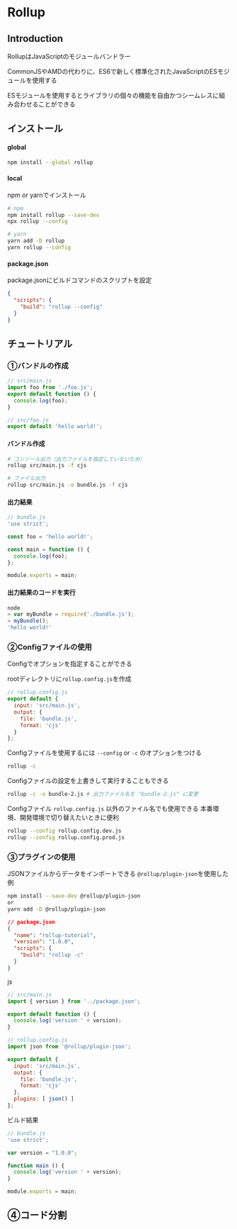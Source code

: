 # Rollup

## Introduction

RollupはJavaScriptのモジュールバンドラー

CommonJSやAMDの代わりに、ES6で新しく標準化されたJavaScriptのESモジュールを使用する

ESモジュールを使用するとライブラリの個々の機能を自由かつシームレスに組み合わせることができる



## インストール

#### global

```sh
npm install --global rollup
```

#### local

npm or yarnでインストール

```sh
# npm
npm install rollup --save-dev
npx rollup --config

# yarn
yarn add -D rollup
yarn rollup --config
```

#### package.json

package.jsonにビルドコマンドのスクリプトを設定

```json
{
  "scripts": {
    "build": "rollup --config"
  }
}
```



## チュートリアル

### ①バンドルの作成

```javascript
// src/main.js
import foo from './foo.js';
export default function () {
  console.log(foo);
}
```

```javascript
// src/foo.js
export default 'hello world!';
```

#### バンドル作成

```sh
# コンソール出力（出力ファイルを指定していないため）
rollup src/main.js -f cjs

# ファイル出力
rollup src/main.js -o bundle.js -f cjs
```

#### 出力結果

```javascript
// bundle.js
'use strict';

const foo = 'hello world!';

const main = function () {
  console.log(foo);
};

module.exports = main;
```

#### 出力結果のコードを実行

```javascript
node
> var myBundle = require('./bundle.js');
> myBundle();
'hello world!'
```

### ②Configファイルの使用

Configでオプションを指定することができる

rootディレクトリに`rollup.config.js`を作成

```javascript
// rollup.config.js
export default {
  input: 'src/main.js',
  output: {
    file: 'bundle.js',
    format: 'cjs'
  }
};
```

Configファイルを使用するには `--config` or `-c` のオプションをつける

```sh
rollup -c
```

Configファイルの設定を上書きして実行することもできる

```sh
rollup -c -o bundle-2.js # 出力ファイル名を "bundle-2.js" に変更
```

Configファイル `rollup.config.js` 以外のファイル名でも使用できる
本番環境、開発環境で切り替えたいときに便利

```sh
rollup --config rollup.config.dev.js
rollup --config rollup.config.prod.js
```

### ③プラグインの使用

JSONファイルからデータをインポートできる `@rollup/plugin-json`を使用した例

```sh
npm install --save-dev @rollup/plugin-json
or
yarn add -D @rollup/plugin-json
```

```json
// package.json
{
  "name": "rollup-tutorial",
  "version": "1.0.0",
  "scripts": {
    "build": "rollup -c"
  }
}
```

js

```js
// src/main.js
import { version } from '../package.json';

export default function () {
  console.log('version ' + version);
}
```

```js
// rollup.config.js
import json from '@rollup/plugin-json';

export default {
  input: 'src/main.js',
  output: {
    file: 'bundle.js',
    format: 'cjs'
  },
  plugins: [ json() ]
};
```

ビルド結果

```js
// bundle.js
'use strict';

var version = "1.0.0";

function main () {
  console.log('version ' + version);
}

module.exports = main;
```



## ④コード分割
